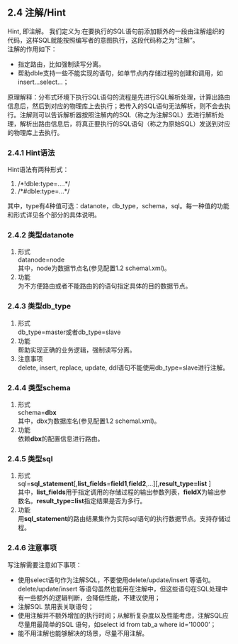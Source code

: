 ## 2.4 注解/Hint
Hint, 即注解。 我们定义为:在要执行的SQL语句前添加额外的一段由注解组织的代码，这样SQL就能按照编写者的意图执行，这段代码称之为“注解”。    
注解的作用如下：  

+ 指定路由，比如强制读写分离。
+ 帮助dble支持一些不能实现的语句，如单节点内存储过程的创建和调用，如insert…select…；


原理解释：分布式环境下执行SQL语句的流程是先进行SQL解析处理，计算出路由信息后，然后到对应的物理库上去执行；若传入的SQL语句无法解析，则不会去执行。注解则可以告诉解析器按照注解内的SQL（称之为注解SQL）去进行解析处理，解析出路由信息后，将真正要执行的SQL语句（称之为原始SQL）发送到对应的物理库上去执行。


### 2.4.1  Hint语法

Hint语法有两种形式：

1.  /\*!dble:type=....*/
2.  /\*#dble:type=...*/

其中，type有4种值可选：datanote，db_type，schema，sql。每一种值的功能和形式详见各个部分的具体说明。

### 2.4.2  类型datanote

1.  形式  
    datanode=node  
    其中，node为数据节点名(参见配置1.2 schemal.xml)。
2.  功能  
    为不方便路由或者不能路由的的语句指定具体的目的数据节点。

### 2.4.3  类型db_type

1.  形式  
    db_type=master或者db_type=slave
2.  功能  
    帮助实现正确的业务逻辑，强制读写分离。
3.  注意事项  
    delete, insert, replace, update, ddl语句不能使用db_type=slave进行注解。

### 2.4.4  类型schema

1.  形式  
    schema=**dbx**  
    其中，dbx为数据库名(参见配置1.2 schemal.xml)。
2.  功能  
    依赖**dbx**的配置信息进行路由。

### 2.4.5  类型sql

1.  形式  
    sql=**sql_statement**[,**list_fields**=**field1**,**field2**,...][,**result_type=list** ]  
    其中，**list_fields**用于指定调用的存储过程的输出参数列表，**fieldX**为输出参数名。**result_type=list**指定结果是否为多行。
2.  功能  
    用**sql_statement**的路由结果集作为实际sql语句的执行数据节点。支持存储过程。


### 2.4.6 注意事项
写注解需要注意如下事项：  

+ 使用select语句作为注解SQL，不要使用delete/update/insert 等语句。  delete/update/insert 等语句虽然也能用在注解中，但这些语句在SQL处理中有一些额外的逻辑判断，会降低性能，不建议使用；  
+ 注解SQL 禁用表关联语句；  
+ 使用注解并不额外增加的执行时间；从解析复杂度以及性能考虑，注解SQL应尽量用最简单的SQL 语句，如select id from tab_a where id=’10000’；
+ 能不用注解也能够解决的场景，尽量不用注解。  



